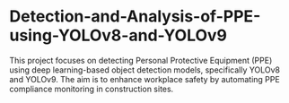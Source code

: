 # Detection-and-Analysis-of-PPE-using-YOLOv8-and-YOLOv9
This project focuses on detecting Personal Protective Equipment (PPE) using deep learning-based object detection models, specifically YOLOv8 and YOLOv9. The aim is to enhance workplace safety by automating PPE compliance monitoring in construction sites.
